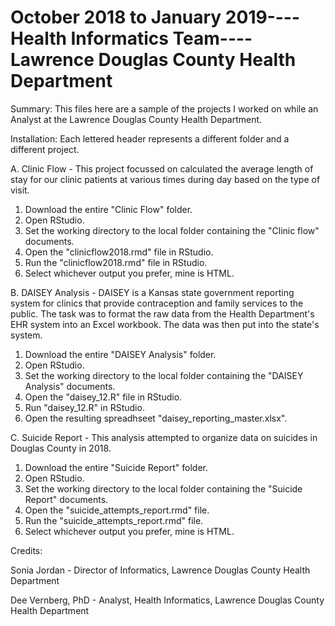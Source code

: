 # October 2018 to January 2019----Health Informatics Team----Lawrence Douglas County Health Department

Summary: This files here are a sample of the projects I worked on while an Analyst at the Lawrence Douglas County Health Department.

Installation: Each lettered header represents a different folder and a different project.

A. Clinic Flow - This project focussed on calculated the average length of stay for our clinic patients at various times during day based      on the type of visit.
   
   1. Download the entire "Clinic Flow" folder.
   2. Open RStudio.
   3. Set the working directory to the local folder containing the "Clinic flow" documents.
   4. Open the "clinicflow2018.rmd" file in RStudio.
   5. Run the "clinicflow2018.rmd" file in RStudio.
   6. Select whichever output you prefer, mine is HTML.

B. DAISEY Analysis - DAISEY is a Kansas state government reporting system for clinics that provide contraception and family services to the    public. The task was to format the raw data from the Health Department's EHR system into an Excel workbook. The data was then put into 
   the state's system.
   
   1. Download the entire "DAISEY Analysis" folder.
   2. Open RStudio.
   3. Set the working directory to the local folder containing the "DAISEY Analysis" documents.
   4. Open the "daisey_12.R" file in RStudio.
   5. Run "daisey_12.R" in RStudio.
   6. Open the resulting spreadhseet "daisey_reporting_master.xlsx".
   
C. Suicide Report - This analysis attempted to organize data on suicides in Douglas County in 2018. 

  1. Download the entire "Suicide Report" folder.
  2. Open RStudio.
  3. Set the working directory to the local folder containing the "Suicide Report" documents.
  4. Open the "suicide_attempts_report.rmd" file.
  5. Run the "suicide_attempts_report.rmd" file.
  6. Select whichever output you prefer, mine is HTML.
  
Credits:

Sonia Jordan - Director of Informatics, Lawrence Douglas County Health Department

Dee Vernberg, PhD - Analyst, Health Informatics, Lawrence Douglas County Health Department


  
   
